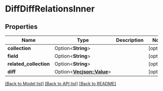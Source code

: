 # DiffDiffRelationsInner

## Properties

Name | Type | Description | Notes
------------ | ------------- | ------------- | -------------
**collection** | Option<**String**> |  | [optional]
**field** | Option<**String**> |  | [optional]
**related_collection** | Option<**String**> |  | [optional]
**diff** | Option<[**Vec<json::Value>**](json::Value.md)> |  | [optional]

[[Back to Model list]](../README.md#documentation-for-models) [[Back to API list]](../README.md#documentation-for-api-endpoints) [[Back to README]](../README.md)



